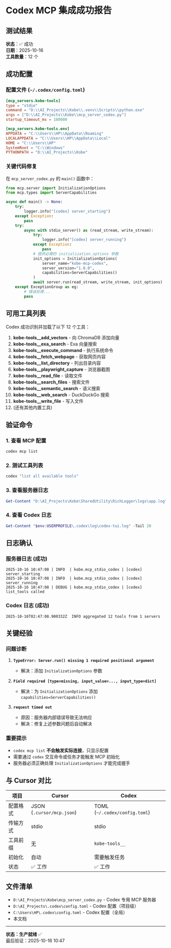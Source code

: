 # Codex MCP 集成成功报告

## 测试结果

**状态**：✅ 成功  
**日期**：2025-10-16  
**工具数量**：12 个

## 成功配置

### 配置文件 (`~/.codex/config.toml`)
```toml
[mcp_servers.kobe-tools]
type = "stdio"
command = "D:\\AI_Projects\\Kobe\\.venv\\Scripts\\python.exe"
args = ["D:\\AI_Projects\\Kobe\\mcp_server_codex.py"]
startup_timeout_ms = 180000

[mcp_servers.kobe-tools.env]
APPDATA = "C:\\Users\\HP\\AppData\\Roaming"
LOCALAPPDATA = "C:\\Users\\HP\\AppData\\Local"
HOME = "C:\\Users\\HP"
SystemRoot = "C:\\Windows"
PYTHONPATH = "D:\\AI_Projects\\Kobe"
```

### 关键代码修复
在 `mcp_server_codex.py` 的 `main()` 函数中：

```python
from mcp.server import InitializationOptions
from mcp.types import ServerCapabilities

async def main() -> None:
    try:
        logger.info("[codex] server_starting")
    except Exception:
        pass
    try:
        async with stdio_server() as (read_stream, write_stream):
            try:
                logger.info("[codex] server_running")
            except Exception:
                pass
            # 提供必需的 initialization_options 参数
            init_options = InitializationOptions(
                server_name="kobe-mcp-codex",
                server_version="1.0.0",
                capabilities=ServerCapabilities()
            )
            await server.run(read_stream, write_stream, init_options)
    except ExceptionGroup as eg:
        # 错误处理...
        pass
```

## 可用工具列表

Codex 成功识别并加载了以下 12 个工具：

1. **kobe-tools__add_vectors** - 向 ChromaDB 添加向量
2. **kobe-tools__exa_search** - Exa 向量搜索
3. **kobe-tools__execute_command** - 执行系统命令
4. **kobe-tools__fetch_webpage** - 获取网页内容
5. **kobe-tools__list_directory** - 列出目录内容
6. **kobe-tools__playwright_capture** - 浏览器截图
7. **kobe-tools__read_file** - 读取文件
8. **kobe-tools__search_files** - 搜索文件
9. **kobe-tools__semantic_search** - 语义搜索
10. **kobe-tools__web_search** - DuckDuckGo 搜索
11. **kobe-tools__write_file** - 写入文件
12. (还有其他内置工具)

## 验证命令

### 1. 查看 MCP 配置
```powershell
codex mcp list
```

### 2. 测试工具列表
```powershell
codex "list all available tools"
```

### 3. 查看服务器日志
```powershell
Get-Content "D:\AI_Projects\Kobe\SharedUtility\RichLogger\logs\app.log" -Tail 20
```

### 4. 查看 Codex 日志
```powershell
Get-Content "$env:USERPROFILE\.codex\log\codex-tui.log" -Tail 20
```

## 日志确认

### 服务器日志 (成功)
```
2025-10-16 10:47:08 | INFO  | kobe.mcp_stdio_codex | [codex] server_starting
2025-10-16 10:47:08 | INFO  | kobe.mcp_stdio_codex | [codex] server_running
2025-10-16 10:47:08 | DEBUG | kobe.mcp_stdio_codex | [codex] list_tools called
```

### Codex 日志 (成功)
```
2025-10-16T02:47:08.900332Z  INFO aggregated 12 tools from 1 servers
```

## 关键经验

### 问题诊断
1. **`TypeError: Server.run() missing 1 required positional argument`**
   - 解决：添加 `InitializationOptions` 参数

2. **`Field required [type=missing, input_value=..., input_type=dict]`**
   - 解决：为 `InitializationOptions` 添加 `capabilities=ServerCapabilities()`

3. **`request timed out`**
   - 原因：服务器内部错误导致无法响应
   - 解决：修复上述参数问题后自动解决

### 重要提示
- `codex mcp list` **不会触发实际连接**，只显示配置
- 需要通过 `codex` 交互命令或任务才能触发 MCP 初始化
- 服务器必须正确处理 `InitializationOptions` 才能完成握手

## 与 Cursor 对比

| 项目 | Cursor | Codex |
|------|--------|-------|
| 配置格式 | JSON (`.cursor/mcp.json`) | TOML (`~/.codex/config.toml`) |
| 传输方式 | stdio | stdio |
| 工具前缀 | 无 | `kobe-tools__` |
| 初始化 | 自动 | 需要触发任务 |
| 状态 | ✅ 工作 | ✅ 工作 |

## 文件清单

- `D:\AI_Projects\Kobe\mcp_server_codex.py` - Codex 专用 MCP 服务器
- `D:\AI_Projects\.codex\config.toml` - Codex 配置（项目级）
- `C:\Users\HP\.codex\config.toml` - Codex 配置（全局）
- 本文档

---
**状态：生产就绪** ✅  
最后验证：2025-10-16 10:47

